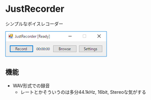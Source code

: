 # JustRecorder
 
 シンプルなボイスレコーダー
 
![screenshot](./img/screenshot_01.png)

## 機能

* WAV形式での録音
  * レートとかそういうのは多分44.1kHz, 16bit, Stereoな気がする
